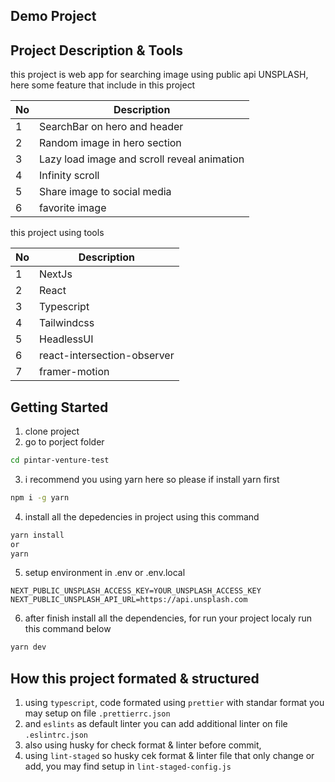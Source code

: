 ## Demo Project

## Project Description & Tools

this project is web app for searching image using public api UNSPLASH, here some feature that include in this project

| No  | Description                                 |
| --- | ------------------------------------------- |
| 1   | SearchBar on hero and header                |
| 2   | Random image in hero section                |
| 3   | Lazy load image and scroll reveal animation |
| 4   | Infinity scroll                             |
| 5   | Share image to social media                 |
| 6   | favorite image                              |

this project using tools

| No  | Description                 |
| --- | --------------------------- |
| 1   | NextJs                      |
| 2   | React                       |
| 3   | Typescript                  |
| 4   | Tailwindcss                 |
| 5   | HeadlessUI                  |
| 6   | react-intersection-observer |
| 7   | framer-motion               |

## Getting Started

1. clone project
2. go to porject folder

```bash
cd pintar-venture-test
```

3. i recommend you using yarn here so please if install yarn first

```bash
npm i -g yarn
```

4. install all the depedencies in project using this command

```bash
yarn install
or
yarn
```

5. setup environment in .env or .env.local

```
NEXT_PUBLIC_UNSPLASH_ACCESS_KEY=YOUR_UNSPLASH_ACCESS_KEY
NEXT_PUBLIC_UNSPLASH_API_URL=https://api.unsplash.com
```

6. after finish install all the dependencies, for run your project localy run this command below

```bash
yarn dev
```

## How this project formated & structured

1. using `typescript`, code formated using `prettier` with standar format you may setup on file `.prettierrc.json`
2. and `eslints` as default linter you can add additional linter on file `.eslintrc.json`
3. also using husky for check format & linter before commit,
4. using `lint-staged` so husky cek format & linter file that only change or add, you may find setup in `lint-staged-config.js`
